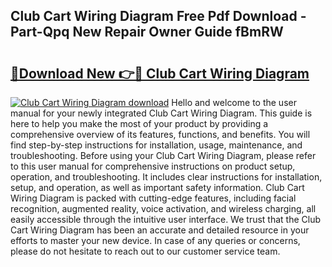 ## Club Cart Wiring Diagram Free Pdf Download - Part-Qpq New Repair Owner Guide fBmRW

# <h2><a href="http://dfh5xxa.blite.top/?on=Club+Cart+Wiring+Diagram">🔗Download New 👉🔴 Club Cart Wiring Diagram</a></h2>

[![Club Cart Wiring Diagram download](https://i.imgur.com/lujVjoI.png)](http://dfh5xxa.blite.top/?on=Club+Cart+Wiring+Diagram)
Hello and welcome to the user manual for your newly integrated Club Cart Wiring Diagram. This guide is here to help you make the most of your product by providing a comprehensive overview of its features, functions, and benefits. You will find step-by-step instructions for installation, usage, maintenance, and troubleshooting. Before using your Club Cart Wiring Diagram, please refer to this user manual for comprehensive instructions on product setup, operation, and troubleshooting. It includes clear instructions for installation, setup, and operation, as well as important safety information. Club Cart Wiring Diagram is packed with cutting-edge features, including facial recognition, augmented reality, voice activation, and wireless charging, all easily accessible through the intuitive user interface. We trust that the Club Cart Wiring Diagram has been an accurate and detailed resource in your efforts to master your new device. In case of any queries or concerns, please do not hesitate to reach out to our customer service team.
